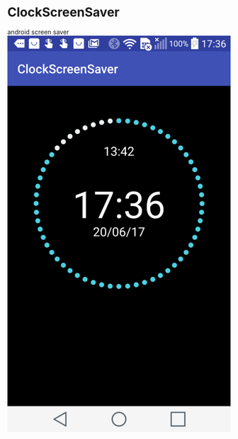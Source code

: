 # ClockScreenSaver
android screen saver 
![alt text](https://github.com/eyalgofer/ClockScreenSaver/blob/master/device-2017-06-20-173702.png)
